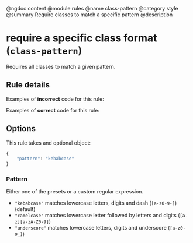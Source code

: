 @ngdoc content
@module rules
@name class-pattern
@category style
@summary Require classes to match a specific pattern
@description

# require a specific class format (`class-pattern`)

Requires all classes to match a given pattern.

## Rule details

Examples of **incorrect** code for this rule:

<validate name="incorrect" rules="class-pattern">
<div class="fooBar"></foobar>
</validate>

Examples of **correct** code for this rule:

<validate name="correct" rules="class-pattern">
<div class="foo-bar"></div>
</validate>

## Options

This rule takes and optional object:

```javascript
{
    "pattern": "kebabcase"
}
```

### Pattern

Either one of the presets or a custom regular expression.

- `"kebabcase"` matches lowercase letters, digits and dash (`[a-z0-9-]`) (default)
- `"camelcase"` matches lowercase letter followed by letters and digits (`[a-z][a-zA-Z0-9]`)
- `"underscore"` matches lowercase letters, digits and underscore (`[a-z0-9_]`)
